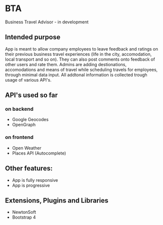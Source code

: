 # BTA
Business Travel Advisor - in development

## Intended purpose

App is meant to allow company employees to leave feedback and ratings on their previous business travel experiences (life in the city, accomodation, local transport and so on). They can also post comments onto feedback of other users and rate them. Admins are adding destionations, accomodations and means of travel while scheduling travels for employees, through minimal data input. All addtonal information is collected trough usage of various API's.

## API's used so far

### on backend
- Google Geocodes
- OpenGraph

### on frontend
- Open Weather
- Places API (Autocomplete)

## Other features:
- App is fully responsive
- App is progressive

## Extensions, Plugins and Libraries 
- NewtonSoft
- Bootstrap 4
